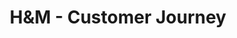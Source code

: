 ---
title: "H&M - Customer Journey"
content: "H&M is one of the most recognized fashion brands around the world, they want to bring to their customers the best experience at stores as possible."
linkb: "https://www.behance.net/gallery/158427797/H-M-New-Customer-Experience-Shopping-in-company"
tags: ["Figma", "Photoshop", "Stock", "Microsoft Excel"]
---